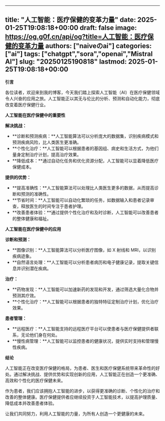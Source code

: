 
---
title: "人工智能：医疗保健的变革力量"
date: 2025-01-25T19:08:18+00:00
draft: false
image: https://og.g0f.cn/api/og?title=人工智能：医疗保健的变革力量
authors: ["naiveのai"]
categories: ["ai"]
tags: ["chatgpt","sora","openai","Mistral AI"]
slug: "20250125190818"
lastmod: 2025-01-25T19:08:18+00:00
---
**引言**

各位读者，欢迎来到我的博客，今天我们踏上探索人工智能（AI）在医疗保健领域令人兴奋的应用之旅。人工智能正以其无与伦比的分析、预测和自动化能力，彻底改变着医疗保健行业。

**人工智能在医疗保健中的重要性**

**解决挑战：**

* **诊断和预测疾病：**人工智能算法可以分析庞大的数据集，识别疾病模式和预测疾病风险，比人类医生更准确。
* **个性化治疗：**人工智能可以根据患者的基因组、病史和生活方式，为他们量身定制治疗计划，提高治疗效果。
* **降低成本：**通过自动化任务和优化资源分配，人工智能可以显着降低医疗保健成本。

**提供的优势：**

* **提高准确性：**人工智能算法可以处理比人类医生更多的数据，从而提高诊断和预测的准确性。
* **节省时间：**人工智能可以自动化繁琐的任务，如数据输入和患者记录审查，释放医生的时间专注于患者护理。
* **改善患者体验：**通过提供个性化治疗和及时诊断，人工智能可以改善患者的整体健康和福祉。

**人工智能在医疗保健中的应用**

**诊断和预测：**

* **图像识别：**人工智能算法可以分析医疗图像，如 X 射线和 MRI，以识别疾病迹象。
* **自然语言处理：**人工智能可以分析患者病历和电子健康记录，提取关键信息并识别潜在疾病。

**治疗：**

* **药物发现：**人工智能可以加速新药的发现和开发，通过筛选大量化合物并预测其疗效。
* **个性化治疗：**人工智能可以根据患者的独特特征定制治疗计划，优化治疗效果。

**患者管理：**

* **远程医疗：**人工智能支持的远程医疗平台可以使患者与医疗保健提供者联系，无论他们身在何处。
* **慢性病管理：**人工智能可以监控患者的健康状况，提供实时支持和管理慢性疾病。

**结论**

人工智能正在改变医疗保健的格局，为患者、医生和医疗保健系统带来革命性的好处。通过解决挑战、提供优势和实现创新的应用，人工智能正在创造一个更准确、高效和个性化的医疗保健未来。

作为患者，我们应该拥抱人工智能的进步，以获得更准确的诊断、个性化的治疗和改善的整体健康。医疗保健提供者应继续投资于人工智能技术，以提高护理质量、降低成本并改善患者体验。

让我们共同努力，利用人工智能的力量，为所有人创造一个更健康的未来。